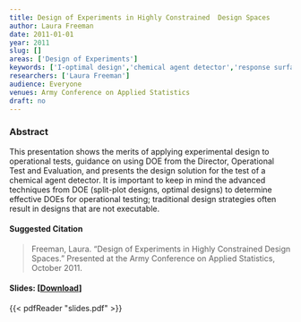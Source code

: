 ```yaml
---
title: Design of Experiments in Highly Constrained  Design Spaces
author: Laura Freeman
date: 2011-01-01
year: 2011
slug: []
areas: ['Design of Experiments']
keywords: ['I-optimal design','chemical agent detector','response surface modeling']
researchers: ['Laura Freeman']
audience: Everyone
venues: Army Conference on Applied Statistics
draft: no
---
```




### Abstract
This presentation shows the merits of applying experimental design to operational tests, guidance on using DOE from the Director, Operational Test and Evaluation, and presents the design solution for the test of a chemical agent detector.  It is important to keep in mind the advanced techniques from DOE (split-plot designs, optimal designs) to determine effective DOEs for operational testing; traditional design strategies often result in designs that are not executable.

#### Suggested Citation
> Freeman, Laura. “Design of Experiments in Highly Constrained Design Spaces.” Presented at the Army Conference on Applied Statistics, October 2011.

#### Slides: [[Download](slides.pdf)]
{{< pdfReader "slides.pdf" >}}




